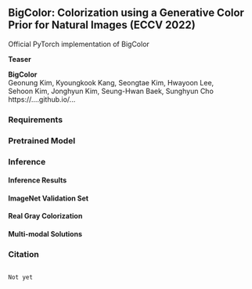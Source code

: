 ## BigColor: Colorization using a Generative Color Prior for Natural Images (ECCV 2022)

Official PyTorch implementation of BigColor


**Teaser**

**BigColor**<br>
Geonung Kim, Kyoungkook Kang, Seongtae Kim, Hwayoon Lee,<br>
Sehoon Kim, Jonghyun Kim, Seung-Hwan Baek, Sunghyun Cho <br>
https://....github.io/...<br>


### Requirements

### Pretrained Model

### Inference

#### Inference Results

#### ImageNet Validation Set

#### Real Gray Colorization

#### Multi-modal Solutions

### Citation

```

Not yet

```
